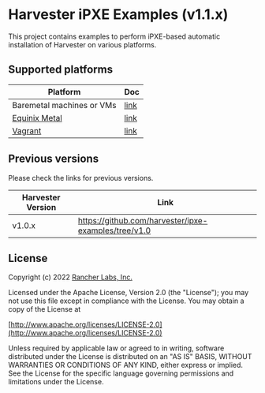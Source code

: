 # Harvester iPXE Examples (v1.1.x)

This project contains examples to perform iPXE-based automatic installation of Harvester on various platforms.

## Supported platforms

| Platform | Doc |
|-|-|
| Baremetal machines or VMs | [link](./general/) |
| [Equinix Metal](https://metal.equinix.com/) | [link](./equinix/) |
| [Vagrant](https://www.vagrantup.com/) | [link](./vagrant-pxe-harvester/) |

## Previous versions

Please check the links for previous versions.

| Harvester Version | Link |
|-|-|
| v1.0.x | https://github.com/harvester/ipxe-examples/tree/v1.0 |


## License
Copyright (c) 2022 [Rancher Labs, Inc.](http://rancher.com)

Licensed under the Apache License, Version 2.0 (the "License");
you may not use this file except in compliance with the License.
You may obtain a copy of the License at

[http://www.apache.org/licenses/LICENSE-2.0](http://www.apache.org/licenses/LICENSE-2.0)

Unless required by applicable law or agreed to in writing, software
distributed under the License is distributed on an "AS IS" BASIS,
WITHOUT WARRANTIES OR CONDITIONS OF ANY KIND, either express or implied.
See the License for the specific language governing permissions and
limitations under the License.
